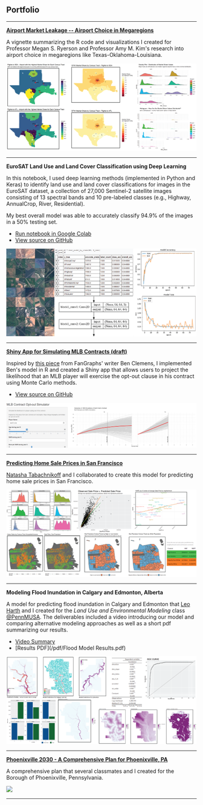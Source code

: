 ## Portfolio

---

**[Airport Market Leakage -- Airport Choice in Megaregions](/html/Airport_Market_Leakage_Code_Library_and_Overview.html)**

A vignette summarizing the R code and visualizations I created for Professor Megan S. Ryerson and Professor Amy M. Kim's research into airport choice in megaregions like Texas-Oklahoma-Louisiana.

<img src="images/Airport Choice in Mega Regions thumbnail-01.png?raw=true"/>

---
**EuroSAT Land Use and Land Cover Classification using Deep Learning**

In this notebook, I used deep learning methods (implemented in Python and Keras) to identify land use and land cover classifications for images in the EuroSAT dataset, a collection of 27,000 Sentinel-2 satellite images consisting of 13 spectral bands and 10 pre-labeled classes (e.g., Highway, AnnualCrop, River, Residential).

My best overall model was able to accurately classify 94.9% of the images in a 50% testing set.

- [Run notebook in Google Colab](https://colab.research.google.com/github/e-chong/Remote-Sensing/blob/master/EuroSAT%20Land%20Cover%20Classification/EuroSAT%20Land%20Use%20and%20Land%20Cover%20Classification%20using%20Deep%20Learning.ipynb "Open in Colab")
- [View source on GitHub](https://github.com/e-chong/Remote-Sensing/blob/master/EuroSAT%20Land%20Cover%20Classification/EuroSAT%20Land%20Use%20and%20Land%20Cover%20Classification%20using%20Deep%20Learning.ipynb "GitHub Source")

<img src="images/EuroSAT thumbnail-01.png?raw=true"/>

---
**[Shiny App for Simulating MLB Contracts (draft)](https://e-chong.shinyapps.io/contract_opt-out_app/ "MLB Contract Opt-Out App")**

Inspired by [this piece](https://blogs.fangraphs.com/whats-an-opt-out-worth/ "What's an Opt Out Worth?") from FanGraphs' writer Ben Clemens, I implemented Ben's model in R and created a Shiny app that allows users to project the likelihood that an MLB player will exercise the opt-out clause in his contract using Monte Carlo methods.

- [View source on GitHub](https://github.com/e-chong/MLB-ContractOptOut-App/tree/master "GitHub Source")

<img src="images/opt-out app-01.png?raw=true"/>

---
**[Predicting Home Sale Prices in San Francisco](/html/Predicting_San_Francisco_Home_Sale_Prices.html)**

[Natasha Tabachnikoff](https://www.linkedin.com/in/natasha-tabachnikoff/ "Natasha Tabachnikoff") and I collaborated to create this model for predicting home sale prices in San Francisco.

<img src="images/San Francisco Housing Price Prediction-01.png?raw=true"/>

---
**Modeling Flood Inundation in Calgary and Edmonton, Alberta**

A model for predicting flood inundation in Calgary and Edmonton that [Leo Harth](https://www.linkedin.com/in/leonardo-harth/ "Leonardo Harth") and I created for the _Land Use and Environmental Modeling_ class [@PennMUSA](https://twitter.com/PennMUSA "PennMUSA"). The deliverables included a video introducing our model and comparing alternative modeling approaches as well as a short pdf summarizing our results.

- [Video Summary](https://www.youtube.com/watch?v=cpun8Q8eyC8&feature=youtu.be "Calgary / Edmonton Flood Inundation Modeling")
- [Results PDF](/pdf/Flood Model Results.pdf)

<img src="images/Flood Inundation Model-01.png?raw=true"/>

---
**[Phoenixville 2030 - A Comprehensive Plan for Phoenixville, PA](/pdf/Phoenixville.pdf)**

A comprehensive plan that several classmates and I created for the Borough of Phoenixville, Pennsylvania.

<img src="images/Phoenixville-01.png?raw=true"/>

---
